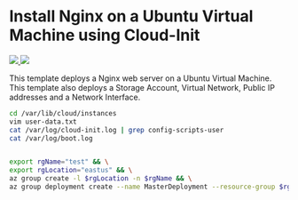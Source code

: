 # Install Nginx on a Ubuntu Virtual Machine using Cloud-Init

<a href="https://portal.azure.com/#create/Microsoft.Template/uri/https%3A%2F%2Fraw.githubusercontent.com%2Falihhussain%2FAzureTemplates%2Fmaster%2Fcloud-init%2Fbase%2Fazuredeploy.json" target="_blank">
    <img src="http://azuredeploy.net/deploybutton.png"/>
</a>
<a href="http://armviz.io/#/?load=https%3A%2F%2Fraw.githubusercontent.com%2Falihhussain%2FAzureTemplates%2Fmaster%2Fcloud-init%2Fbase%2Fazuredeploy.json" target="_blank">
    <img src="http://armviz.io/visualizebutton.png"/>
</a>

This template deploys a Nginx web server on a Ubuntu Virtual Machine. This template also deploys a Storage Account, Virtual Network, Public IP addresses and a Network Interface.

```bash
cd /var/lib/cloud/instances
vim user-data.txt
cat /var/log/cloud-init.log | grep config-scripts-user
cat /var/log/boot.log


export rgName="test" && \
export rgLocation="eastus" && \
az group create -l $rgLocation -n $rgName && \
az group deployment create --name MasterDeployment --resource-group $rgName --template-file ./azuredeploy1.json
```